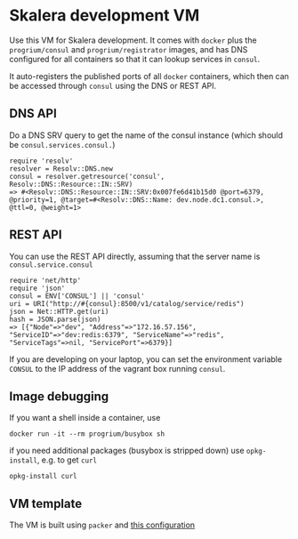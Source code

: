 # Skalera development VM

Use this VM for Skalera development. It comes with `docker` plus the `progrium/consul` and `progrium/registrator` images, and has DNS configured for all containers so that it can lookup services in `consul`.

It auto-registers the published ports of all `docker` containers, which then can be accessed through `consul` using the DNS or REST API.

## DNS API

Do a DNS SRV query to get the name of the consul instance (which should be `consul.services.consul.`)

    require 'resolv'
    resolver = Resolv::DNS.new
    consul = resolver.getresource('consul', Resolv::DNS::Resource::IN::SRV)
    => #<Resolv::DNS::Resource::IN::SRV:0x007fe6d41b15d0 @port=6379, @priority=1, @target=#<Resolv::DNS::Name: dev.node.dc1.consul.>, @ttl=0, @weight=1>

## REST API

You can use the REST API directly, assuming that the server name is `consul.service.consul`

    require 'net/http'
    require 'json'
    consul = ENV['CONSUL'] || 'consul'
    uri = URI("http://#{consul}:8500/v1/catalog/service/redis")
    json = Net::HTTP.get(uri)
    hash = JSON.parse(json)
    => [{"Node"=>"dev", "Address"=>"172.16.57.156", "ServiceID"=>"dev:redis:6379", "ServiceName"=>"redis", "ServiceTags"=>nil, "ServicePort"=>6379}]

If you are developing on your laptop, you can set the environment variable `CONSUL` to the IP address of the vagrant box running `consul`.

## Image debugging

If you want a shell inside a container, use

    docker run -it --rm progrium/busybox sh

if you need additional packages (busybox is stripped down) use `opkg-install`, e.g. to get `curl`

    opkg-install curl

## VM template
The VM is built using `packer` and [this configuration](https://github.com/skalera/packer-dev)
